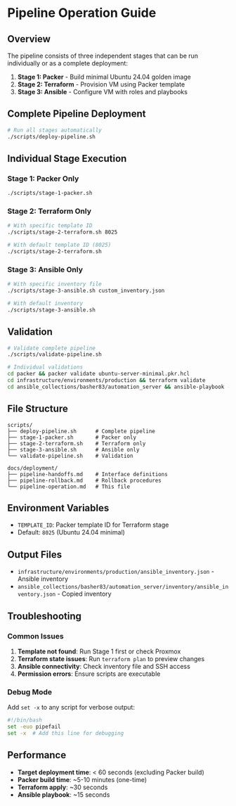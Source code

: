 # Pipeline Operation Guide

## Overview

The pipeline consists of three independent stages that can be run individually or as a complete deployment:

1. **Stage 1: Packer** - Build minimal Ubuntu 24.04 golden image
2. **Stage 2: Terraform** - Provision VM using Packer template
3. **Stage 3: Ansible** - Configure VM with roles and playbooks

## Complete Pipeline Deployment

```bash
# Run all stages automatically
./scripts/deploy-pipeline.sh
```

## Individual Stage Execution

### Stage 1: Packer Only

```bash
./scripts/stage-1-packer.sh
```

### Stage 2: Terraform Only

```bash
# With specific template ID
./scripts/stage-2-terraform.sh 8025

# With default template ID (8025)
./scripts/stage-2-terraform.sh
```

### Stage 3: Ansible Only

```bash
# With specific inventory file
./scripts/stage-3-ansible.sh custom_inventory.json

# With default inventory
./scripts/stage-3-ansible.sh
```

## Validation

```bash
# Validate complete pipeline
./scripts/validate-pipeline.sh

# Individual validations
cd packer && packer validate ubuntu-server-minimal.pkr.hcl
cd infrastructure/environments/production && terraform validate
cd ansible_collections/basher83/automation_server && ansible-playbook --syntax-check playbooks/site.yml
```

## File Structure

```
scripts/
├── deploy-pipeline.sh      # Complete pipeline
├── stage-1-packer.sh       # Packer only
├── stage-2-terraform.sh    # Terraform only
├── stage-3-ansible.sh      # Ansible only
└── validate-pipeline.sh    # Validation

docs/deployment/
├── pipeline-handoffs.md    # Interface definitions
├── pipeline-rollback.md    # Rollback procedures
└── pipeline-operation.md   # This file
```

## Environment Variables

- `TEMPLATE_ID`: Packer template ID for Terraform stage
- Default: `8025` (Ubuntu 24.04 minimal)

## Output Files

- `infrastructure/environments/production/ansible_inventory.json` - Ansible inventory
- `ansible_collections/basher83/automation_server/inventory/ansible_inventory.json` - Copied inventory

## Troubleshooting

### Common Issues

1. **Template not found**: Run Stage 1 first or check Proxmox
2. **Terraform state issues**: Run `terraform plan` to preview changes
3. **Ansible connectivity**: Check inventory file and SSH access
4. **Permission errors**: Ensure scripts are executable

### Debug Mode

Add `set -x` to any script for verbose output:

```bash
#!/bin/bash
set -euo pipefail
set -x  # Add this line for debugging
```

## Performance

- **Target deployment time**: < 60 seconds (excluding Packer build)
- **Packer build time**: ~5-10 minutes (one-time)
- **Terraform apply**: ~30 seconds
- **Ansible playbook**: ~15 seconds
